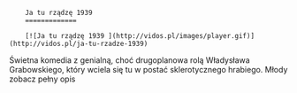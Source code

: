 
        Ja tu rządzę 1939 
        =============
        
        [![Ja tu rządzę 1939 ](http://vidos.pl/images/player.gif)](http://vidos.pl/ja-tu-rzadze-1939)
        
        
 Świetna komedia z genialną, choć drugoplanowa rolą Władysława Grabowskiego, który wciela się tu w postać sklerotycznego hrabiego. Młody zobacz pełny opis
    
